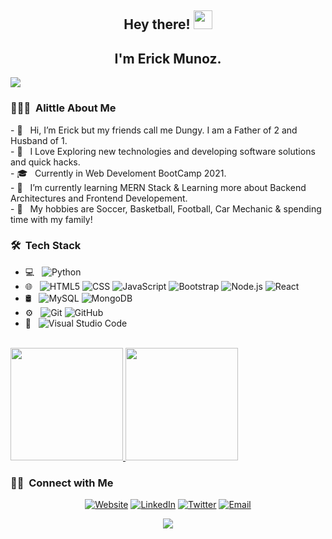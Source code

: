 <h2 align="center"> Hey there! <img src="https://raw.githubusercontent.com/iampavangandhi/iampavangandhi/master/gifs/Hi.gif" width="30px">
<h2 align="center"> I'm Erick Munoz.</h2>

<img align="center"                                            src="http://www.simpleimageresizer.com/_uploads/photos/8a08eed2/dungy.img-removebg-preview_39.png">

<h3> 👨🏻‍💻 &nbsp;Alittle About Me </h3>
- 👋 &nbsp; Hi, I’m Erick but my friends call me Dungy. I am a Father of 2 and Husband of 1.<br>
- 🤔 &nbsp; I Love Exploring new technologies and developing software solutions and quick hacks.<br>
- 🎓 &nbsp; Currently in Web Develoment BootCamp 2021.<br>
- 💼 &nbsp; I’m currently learning MERN Stack & Learning more about Backend Architectures and Frontend Developement.<br>
- 🌱 &nbsp; My hobbies are Soccer, Basketball, Football, Car Mechanic & spending time with my family!

<h3> 🛠 &nbsp;Tech Stack</h3>

- 💻 &nbsp;
  ![Python](https://img.shields.io/badge/-Python-333333?style=flat&logo=python)
- 🌐 &nbsp;
  ![HTML5](https://img.shields.io/badge/-HTML5-333333?style=flat&logo=HTML5)
  ![CSS](https://img.shields.io/badge/-CSS-333333?style=flat&logo=CSS3&logoColor=1572B6)
  ![JavaScript](https://img.shields.io/badge/-JavaScript-333333?style=flat&logo=javascript)
  ![Bootstrap](https://img.shields.io/badge/-Bootstrap-333333?style=flat&logo=bootstrap&logoColor=563D7C)
  ![Node.js](https://img.shields.io/badge/-Node.js-333333?style=flat&logo=node.js)
  ![React](https://img.shields.io/badge/-React-333333?style=flat&logo=react)
- 🛢 &nbsp;
  ![MySQL](https://img.shields.io/badge/-MySQL-333333?style=flat&logo=mysql)
  ![MongoDB](https://img.shields.io/badge/-MongoDB-333333?style=flat&logo=mongodb)
- ⚙️ &nbsp;
  ![Git](https://img.shields.io/badge/-Git-333333?style=flat&logo=git)
  ![GitHub](https://img.shields.io/badge/-GitHub-333333?style=flat&logo=github)
- 🔧 &nbsp;
  ![Visual Studio Code](https://img.shields.io/badge/-Visual%20Studio%20Code-333333?style=flat&logo=visual-studio-code&logoColor=007ACC)

<br/>

<a href="https://github.com/dungyy">
  <img height="180em" src="https://github-readme-stats.vercel.app/api?username=dungyy&show_icons=true" />
  <img height="180em" src="https://github-readme-stats.vercel.app/api/top-langs/?username=dungyy&layout=compact" />
</a>

<br/>

<h3> 🤝🏻 &nbsp;Connect with Me </h3>

<p align="center">
<a href="http://dungy.pythonanywhere.com/"><img alt="Website" src="https://img.shields.io/badge/www.dungy.com-blue?style=flat-square&logo=google-chrome"></a>
<a href="https://www.linkedin.com/in/dungy/"><img alt="LinkedIn" src="https://img.shields.io/badge/LinkedIn-ErickMunoz-blue?style=flat-square&logo=linkedin"></a>
<a href="https://twitter.com/codewithdungy"><img alt="Twitter" src="https://img.shields.io/badge/Twitter-codewithDungy-blue?style=flat-square&logo=twitter"></a>
<a href="mailto:erickmunoz13@gmail.com"><img alt="Email" src="https://img.shields.io/badge/Email-Erickmunoz13@gmail.com-blue?style=flat-square&logo=gmail"></a>
</p>

<p align="center">
<img src="https://visitor-badge.laobi.icu/badge?page_id=saviomartin" id="counter">
</p>
  
